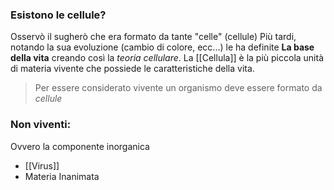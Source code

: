 ### Esistono le cellule?
Osservò il sugherò che era formato da tante "celle" (cellule)
Più tardi, notando la sua evoluzione (cambio di colore, ecc...) le ha definite **La base della vita** creando così la _teoria cellulare_.
La [[Cellula]] è la più piccola unità di materia vivente che possiede le caratteristiche della vita.

>Per essere considerato vivente un organismo deve essere formato da _cellule_


### Non viventi:
Ovvero la componente inorganica
 - [[Virus]]
 - Materia Inanimata